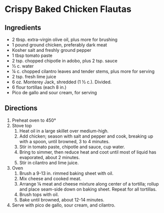 # Crispy Baked Chicken Flautas
## Ingredients
- 2 tbsp. extra-virgin olive oil, plus more for brushing
- 1 pound ground chicken, preferably dark meat
- Kosher salt and freshly ground pepper
- 1 tbsp tomato paste
- 2 tsp. chopped chipotle in adobo, plus 2 tsp. sauce
- &frac12; c. water
- &frac14; c. chopped cilantro leaves and tender stems, plus more for serving
- 2 tsp. fresh lime juice
- 6 oz. Monterey Jack, shredded (1 &frac12; c.). Divided.
- 6 flour tortillas (each 8 in.)
- Pico de gallo and sour cream, for serving

## Directions
1. Preheat oven to 450&deg;
2. Stove top
   1. Heat oil in a large skillet over medium-high.
   2. Add chicken; season with salt and pepper and cook, breaking up with a spoon, until browned, 3 to 4 minutes.
   3. Stir in tomato paste, chipotle and sauce, cup water.
   4. Bring to simmer, then reduce heat and coot until most of liquid has evaporated, about 2 minutes.
   5. Stir in cilantro and lime juice.
3. Oven
   1. Brush a 9-13 in. rimmed baking sheet with oil.
   2. Mix cheese and cooked meat.
   3. Arrange &frac16; meat and cheese mixture along center of a tortilla; rollup and place seam-side down on baking sheet. Repeat for all tortillas.
   4. Brush tops with oil.
   5. Bake until browned, about 12-14 minutes.
4. Serve with pico de gallo, sour cream, and cilantro.